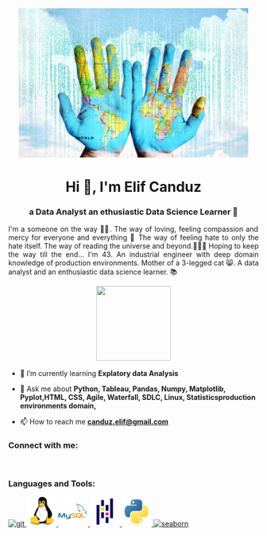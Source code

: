 <div id="header" align="center">
<img src="https://github.com/elifcanduz/elifcanduz/blob/main/hand-g2dde92fbf_1920.jpg" width="462"  height="300" >
</div>
<h1 align="center">Hi 👋,   I'm Elif Canduz</h1>
<h3 align="center">a Data Analyst an ethusiastic Data Science Learner  📙</h3>

<p align="justify"> I'm a someone on the way 🚶‍♀️. The way of loving, feeling compassion and mercy for everyone and everything 🌷 The way of feeling hate to only the hate itself. The way of reading the universe and beyond.🌌🌴🦢 Hoping to keep the way till the end... 
I'm 43. An industrial engineer with deep domain knowledge of production environments. Mother of a 3-legged cat 😸. A data analyst and an enthusiastic data science learner. 📚

<div id="header" align="center">
  <img src="https://media.giphy.com/media/JIX9t2j0ZTN9S/giphy.gif" width="150"  height="150"> 
</div>

- 🌱 I’m currently learning **Explatory data Analysis**

- 💬 Ask me about **Python, Tableau, Pandas, Numpy, Matplotlib, Pyplot,HTML, CSS, Agile, Waterfall, SDLC, Linux, Statisticsproduction environments domain,**

- 📫 How to reach me **canduz.elif@gmail.com**

<h3 align="left">Connect with me:</h3>
<p align="left">
</p>
<p>&nbsp</p>
<h3 align="left">Languages and Tools:</h3>
<p align="left"> <a href="https://git-scm.com/" target="_blank" rel="noreferrer"> <img src="https://www.vectorlogo.zone/logos/git-scm/git-scm-icon.svg" alt="git" width="60" height="60"/> </a> <a href="https://www.linux.org/" target="_blank" rel="noreferrer"> <img src="https://raw.githubusercontent.com/devicons/devicon/master/icons/linux/linux-original.svg" alt="linux" width="60" height="60"/> </a> <a href="https://www.mysql.com/" target="_blank" rel="noreferrer"> <img src="https://raw.githubusercontent.com/devicons/devicon/master/icons/mysql/mysql-original-wordmark.svg" alt="mysql" width="60" height="60"/> </a> <a href="https://pandas.pydata.org/" target="_blank" rel="noreferrer"> <img src="https://raw.githubusercontent.com/devicons/devicon/2ae2a900d2f041da66e950e4d48052658d850630/icons/pandas/pandas-original.svg" alt="pandas" width="60" height="60"/> </a> <a href="https://www.python.org" target="_blank" rel="noreferrer"> <img src="https://raw.githubusercontent.com/devicons/devicon/master/icons/python/python-original.svg" alt="python" width="60" height="60"/> </a> <a href="https://seaborn.pydata.org/" target="_blank" rel="noreferrer"> <img src="https://seaborn.pydata.org/_images/logo-mark-lightbg.svg" alt="seaborn" width="60" height="60"/> </a> </p>
